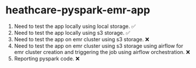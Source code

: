 # heathcare-pyspark-emr-app
1. Need to test the app locally using local storage. ✅ 
2. Need to test the app locally using s3 storage. ✅ 
3. Need to test the app on emr cluster using s3 storage. ❌
4. Need to test the app on emr cluster using s3 storage using airflow for emr cluster creation and triggering the job using airflow orchestration. ❌
5. Reporting pyspark code. ❌

<!--- Java ♨️ + SQL ⛁ + Spark ⚡ + Docker 🐳 + Kubernetes ☸ + AWS ☁️ + Airflow 💨 + Hadoop 𓃰 + Jenkins 🤵🏻‍♂️ -->
